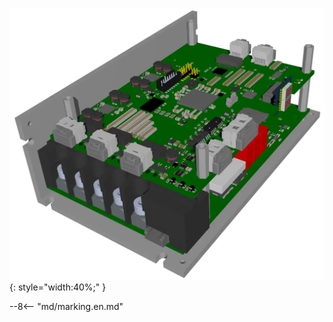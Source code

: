 ![TGZ-48-50/100-RI pic](../../../../source/img/photo_TGZ-S-48-50_100-RI.webp){: style="width:40%;" }

--8<-- "md/marking.en.md"
